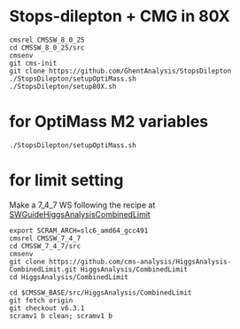 # Stops-dilepton + CMG in 80X
```
cmsrel CMSSW_8_0_25
cd CMSSW_8_0_25/src
cmsenv
git cms-init
git clone https://github.com/GhentAnalysis/StopsDilepton
./StopsDilepton/setupOptiMass.sh
./StopsDilepton/setup80X.sh
```
# for OptiMass M2 variables
```
./StopsDilepton/setupOptiMass.sh
```

# for limit setting
Make a 7_4_7 WS following the recipe at [SWGuideHiggsAnalysisCombinedLimit](https://twiki.cern.ch/twiki/bin/viewauth/CMS/SWGuideHiggsAnalysisCombinedLimit)
```
export SCRAM_ARCH=slc6_amd64_gcc491
cmsrel CMSSW_7_4_7
cd CMSSW_7_4_7/src 
cmsenv
git clone https://github.com/cms-analysis/HiggsAnalysis-CombinedLimit.git HiggsAnalysis/CombinedLimit
cd HiggsAnalysis/CombinedLimit

cd $CMSSW_BASE/src/HiggsAnalysis/CombinedLimit
git fetch origin
git checkout v6.3.1
scramv1 b clean; scramv1 b
```
